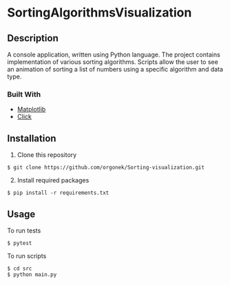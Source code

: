 # SortingAlgorithmsVisualization
## Description

A console application, written using Python language. The project contains implementation of various sorting algorithms.
Scripts allow the user to see an animation of sorting a list of numbers using a specific algorithm and data type.

### Built With

* [Matplotlib](https://matplotlib.org/)
* [Click](https://click.palletsprojects.com/en/7.x/)
## Installation

1. Clone this repository
```console
$ git clone https://github.com/orgonek/Sorting-visualization.git
```
2. Install required packages
```console
$ pip install -r requirements.txt 
```

## Usage
To run tests
```console
$ pytest 
```
To run scripts
```console
$ cd src
$ python main.py
```



